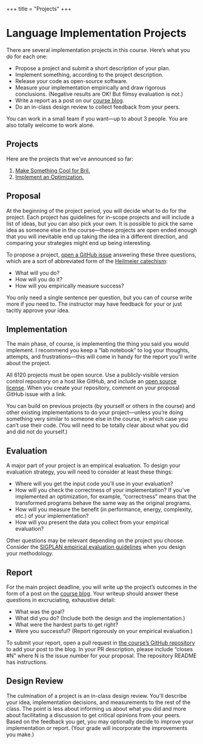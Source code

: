 +++
title = "Projects"
+++
# Language Implementation Projects

There are several implementation projects in this course.
Here’s what you do for each one:

* Propose a project and submit a short description of your plan.
* Implement something, according to the project description.
* Release your code as open-source software.
* Measure your implementation empirically and draw rigorous conclusions. (Negative results are OK! But flimsy evaluation is not.)
* Write a report as a post on our [course blog][blog].
* Do an in-class design review to collect feedback from your peers.

You can work in a small team if you want—up to about 3 people.
You are also totally welcome to work alone.

[blog]: @/blog/_index.md


## Projects

Here are the projects that we've announced so far:

1. [Make Something Cool for Bril.][p1]
2. [Implement an Optimization.][p2]

[p1]: @/project/1.md
[p2]: @/project/2.md


## Proposal

At the beginning of the project period, you will decide what to do for the project.
Each project has guidelines for in-scope projects and will include a list of ideas, but you can also pick your own.
It is possible to pick the same idea as someone else in the course—these projects are open ended enough that you will inevitable end up taking the idea in a different direction, and comparing your strategies might end up being interesting.

To propose a project, [open a GitHub issue][proposal] answering these three questions, which are a sort of abbreviated form of the [Heilmeier catechism][hc]:

* What will you do?
* How will you do it?
* How will you empirically measure success?

You only need a single sentence per question, but you can of course write more if you need to.
The instructor may have feedback for your or just tacitly approve your idea.

[hc]: https://www.darpa.mil/work-with-us/heilmeier-catechism
[proposal]: https://github.com/sampsyo/cs6120/issues/new?labels=proposal&template=project-proposal.md&title=Project+%5BNUMBER%5D+Proposal%3A+%5BTITLE%5D


## Implementation

The main phase, of course, is implementing the thing you said you would implement.
I recommend you keep a “lab notebook” to log your thoughts, attempts, and frustrations—this will come in handy for the report you'll write about the project.

All 6120 projects must be open source.
Use a publicly-visible version control repository on a host like GitHub, and include an [open source license][osi].
When you create your repository, comment on your proposal GitHub issue with a link.

You can build on previous projects (by yourself or others in the course) and other existing implementations to do your project—unless
you’re doing something very similar to someone else in the course, in which case you can’t use their code.
(You will need to be totally clear about what you did and did not do yourself.)

[osi]: https://opensource.org/licenses


## Evaluation

A major part of your project is an empirical evaluation.
To design your evaluation strategy, you will need to consider at least these things:

* Where will you get the input code you'll use in your evaluation?
* How will you check the correctness of your implementation?
  If you've implemented an optimization, for example, “correctness” means that the transformed programs behave the same way as the original programs.
* How will you measure the benefit (in performance, energy, complexity, etc.) of your implementation?
* How will you present the data you collect from your empirical evaluation?

Other questions may be relevant depending on the project you choose.
Consider the [SIGPLAN empirical evaluation guidelines][eeg] when you design your methodology.

[eeg]: https://www.sigplan.org/Resources/EmpiricalEvaluation/


## Report

For the main project deadline, you will write up the project’s outcomes in the form of a post on the [course blog][blog].
Your writeup should answer these questions in excruciating, exhaustive detail:

* What was the goal?
* What did you do? (Include both the design and the implementation.)
* What were the hardest parts to get right?
* Were you successful? (Report rigorously on your empirical evaluation.)

To submit your report, open a pull request in [the course’s GitHub repository][gh] to add your post to the blog.
In your PR description, please include “closes #N” where N is the issue number for your proposal.
The repository README has instructions.

[gh]: https://github.com/sampsyo/cs6120


## Design Review

The culmination of a project is an in-class design review.
You'll describe your idea, implementation decisions, and measurements to the rest of the class.
The point is less about informing us about what you did and more about facilitating a discussion to get critical opinions from your peers.
Based on the feedback you get, you may optionally decide to improve your implementation or report.
(Your grade will incorporate the improvements you make.)
